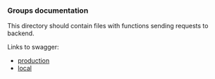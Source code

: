 ### Groups documentation

This directory should contain files with functions sending requests to backend.

Links to swagger:

- [production](https://rc-memo.fdds.pl/api/documentation)
- [local](http://localhost:9081/api/documentation)

